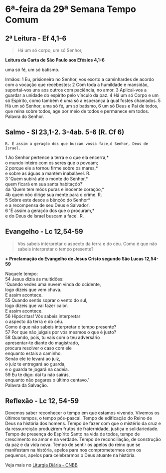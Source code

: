 # 6ª-feira da 29ª Semana Tempo Comum

## 2ª Leitura - Ef 4,1-6

> Há um só corpo, um só Senhor,

**Leitura da Carta de São Paulo aos Efésios 4,1-6**

uma só fé, um só batismo. 
 
 Irmãos: 
1 Eu, prisioneiro no Senhor, vos exorto 
 a caminhardes de acordo com a vocação que recebestes: 
2 Com toda a humildade e mansidão, 
 suportai-vos uns aos outros com paciência, no amor. 
3 Aplicai-vos a guardar a unidade do espírito 
 pelo vínculo da paz. 
4 Há um só Corpo e um só Espírito, 
 como também é uma só a esperança 
 à qual fostes chamados. 
5 Há um só Senhor, uma só fé, um só batismo, 
6 um só Deus e Pai de todos, 
 que reina sobre todos, 
 age por meio de todos e permanece em todos. 
 Palavra do Senhor.

## Salmo - Sl 23,1-2. 3-4ab. 5-6 (R. Cf 6)

`R. É assim a geraçóo dos que buscam vossa face,ó Senhor, Deus de Israel.`

1 Ao Senhor pertence a terra e o que ela encerra,*   
 o mundo inteiro com os seres que o povoam;   
2 porque ele a tornou firme sobre os mares,*   
 e sobre as águas a mantém inabalável. R.       
3 'Quem subirá até o monte do Senhor,*   
 quem ficará em sua santa habitaçóo?'   
4a 'Quem tem móos puras e inocente coraçóo,*    
4b quem nóo dirige sua  mente para o crime. R.       
5 Sobre este desce a bênçóo do Senhor*   
 e a recompensa de seu Deus e Salvador'.   
6 'É assim a geraçóo dos que o procuram,*   
 e do Deus de Israel buscam a face'. R.

## Evangelho - Lc 12,54-59

> Vós sabeis interpretar o aspecto da terra e do céu. Como é que não sabeis interpretar o tempo presente?

**+ Proclamação do Evangelho de Jesus Cristo segundo São Lucas  12,54-59**

Naquele tempo:   
54 Jesus dizia às multidões:   
 'Quando vedes uma nuvem vinda do ocidente,   
 logo dizeis que vem chuva.   
 E assim acontece.   
55 Quando sentis soprar o vento do sul,   
 logo dizeis que vai fazer calor.   
 E assim acontece.   
56 Hipócritas! Vós sabeis interpretar   
 o aspecto da terra e do céu.   
 Como é que não sabeis interpretar o tempo presente?   
57 Por que não julgais por vós mesmos o que é justo?   
58 Quando, pois, tu vais com o teu adversário   
 apresentar-te diante do magistrado,   
 procura resolver o caso com ele   
 enquanto estais a caminho.   
 Senão ele te levará ao juiz,   
 o juiz te entregará ao guarda,   
 e o guarda te jogará na cadeia.   
59 Eu te digo: daí tu não sairás,   
 enquanto não pagares o último centavo.'   
 Palavra da Salvação.

## Reflexão - Lc 12, 54-59

Devemos saber reconhecer o tempo em que estamos vivendo. Vivemos os últimos tempos, o tempo pós-pascal. Tempo de edificação do Reino de Deus na história dos homens. Tempo de fazer com que o mistério da cruz e da ressurreição produzirem frutos de fraternidade, justiça e solidariedade. Tempo de presença do Espírito Santo na vida de todos, tempo de crescimento no amor e na verdade. Tempo de reconciliação, de construção da paz e da vida nova. Tempo de sentir os apelos do reino que se manifestam na história, apelos para nos comprometermos com os pequenos, apelos para celebrarmos o Deus atuante na história.

Veja mais no [Liturgia Diária - CNBB](http://liturgiadiaria.cnbb.org.br/app/user/user/UserView.php?ano=2016&mes=10&dia=21)